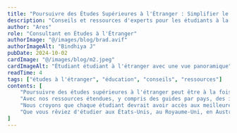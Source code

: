 ```yaml
---
title: "Poursuivre des Études Supérieures à l'Étranger : Simplifier le Processus"
description: "Conseils et ressources d'experts pour les étudiants à la recherche d'opportunités éducatives à l'étranger."
author: "Ares"
role: "Consultant en Études à l'Étranger"
authorImage: "@/images/blog/brad.avif"
authorImageAlt: "Bindhiya J"
pubDate: 2024-10-02
cardImage: "@/images/blog/m2.jpeg"
cardImageAlt: "Étudiant étudiant à l'étranger avec une vue panoramique"
readTime: 4
tags: ["études à l'étranger", "éducation", "conseils", "ressources"]
contents: [
    "Poursuivre des études supérieures à l'étranger peut être à la fois excitant et accablant. C'est pourquoi notre plateforme est dédiée à simplifier le processus et à vous guider à chaque étape.",
    "Avec nos ressources étendues, y compris des guides par pays, des informations sur les bourses et des instructions détaillées sur la candidature, vous pouvez prendre des décisions éclairées concernant votre éducation sans vous sentir perdu.",
    "Nous croyons que chaque étudiant devrait avoir accès aux meilleures opportunités éducatives. Nos conseils d'experts couvrent tout, des demandes de visa à l'aide financière, garantissant que votre parcours soit fluide et réussi.",
    "Que vous rêviez d'étudier aux États-Unis, au Royaume-Uni, en Australie ou ailleurs, nous fournissons les outils et les connaissances nécessaires pour vous aider à réussir. Découvrez les possibilités et embarquez sur votre parcours éducatif avec confiance."
]
---
```

